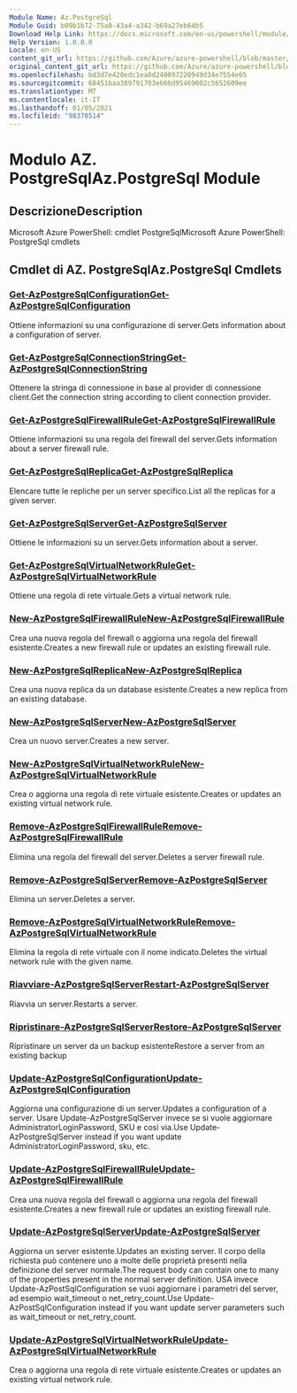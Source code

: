 ```yaml
---
Module Name: Az.PostgreSql
Module Guid: b09b1b72-75a0-43a4-a342-b69a27eb64b5
Download Help Link: https://docs.microsoft.com/en-us/powershell/module/az.postgresql
Help Version: 1.0.0.0
Locale: en-US
content_git_url: https://github.com/Azure/azure-powershell/blob/master/src/PostgreSql/help/Az.PostgreSql.md
original_content_git_url: https://github.com/Azure/azure-powershell/blob/master/src/PostgreSql/help/Az.PostgreSql.md
ms.openlocfilehash: bd3d7e420edc1ea8d240097220949d34e7554e65
ms.sourcegitcommit: 68451baa389791703e666d95469602c5652609ee
ms.translationtype: MT
ms.contentlocale: it-IT
ms.lasthandoff: 01/05/2021
ms.locfileid: "98378514"
---
```

# <span data-ttu-id="1e750-101">Modulo AZ. PostgreSql</span><span class="sxs-lookup"><span data-stu-id="1e750-101">Az.PostgreSql Module</span></span>
## <span data-ttu-id="1e750-102">Descrizione</span><span class="sxs-lookup"><span data-stu-id="1e750-102">Description</span></span>
<span data-ttu-id="1e750-103">Microsoft Azure PowerShell: cmdlet PostgreSql</span><span class="sxs-lookup"><span data-stu-id="1e750-103">Microsoft Azure PowerShell: PostgreSql cmdlets</span></span>

## <span data-ttu-id="1e750-104">Cmdlet di AZ. PostgreSql</span><span class="sxs-lookup"><span data-stu-id="1e750-104">Az.PostgreSql Cmdlets</span></span>
### [<span data-ttu-id="1e750-105">Get-AzPostgreSqlConfiguration</span><span class="sxs-lookup"><span data-stu-id="1e750-105">Get-AzPostgreSqlConfiguration</span></span>](Get-AzPostgreSqlConfiguration.md)
<span data-ttu-id="1e750-106">Ottiene informazioni su una configurazione di server.</span><span class="sxs-lookup"><span data-stu-id="1e750-106">Gets information about a configuration of server.</span></span>

### [<span data-ttu-id="1e750-107">Get-AzPostgreSqlConnectionString</span><span class="sxs-lookup"><span data-stu-id="1e750-107">Get-AzPostgreSqlConnectionString</span></span>](Get-AzPostgreSqlConnectionString.md)
<span data-ttu-id="1e750-108">Ottenere la stringa di connessione in base al provider di connessione client.</span><span class="sxs-lookup"><span data-stu-id="1e750-108">Get the connection string according to client connection provider.</span></span>

### [<span data-ttu-id="1e750-109">Get-AzPostgreSqlFirewallRule</span><span class="sxs-lookup"><span data-stu-id="1e750-109">Get-AzPostgreSqlFirewallRule</span></span>](Get-AzPostgreSqlFirewallRule.md)
<span data-ttu-id="1e750-110">Ottiene informazioni su una regola del firewall del server.</span><span class="sxs-lookup"><span data-stu-id="1e750-110">Gets information about a server firewall rule.</span></span>

### [<span data-ttu-id="1e750-111">Get-AzPostgreSqlReplica</span><span class="sxs-lookup"><span data-stu-id="1e750-111">Get-AzPostgreSqlReplica</span></span>](Get-AzPostgreSqlReplica.md)
<span data-ttu-id="1e750-112">Elencare tutte le repliche per un server specifico.</span><span class="sxs-lookup"><span data-stu-id="1e750-112">List all the replicas for a given server.</span></span>

### [<span data-ttu-id="1e750-113">Get-AzPostgreSqlServer</span><span class="sxs-lookup"><span data-stu-id="1e750-113">Get-AzPostgreSqlServer</span></span>](Get-AzPostgreSqlServer.md)
<span data-ttu-id="1e750-114">Ottiene le informazioni su un server.</span><span class="sxs-lookup"><span data-stu-id="1e750-114">Gets information about a server.</span></span>

### [<span data-ttu-id="1e750-115">Get-AzPostgreSqlVirtualNetworkRule</span><span class="sxs-lookup"><span data-stu-id="1e750-115">Get-AzPostgreSqlVirtualNetworkRule</span></span>](Get-AzPostgreSqlVirtualNetworkRule.md)
<span data-ttu-id="1e750-116">Ottiene una regola di rete virtuale.</span><span class="sxs-lookup"><span data-stu-id="1e750-116">Gets a virtual network rule.</span></span>

### [<span data-ttu-id="1e750-117">New-AzPostgreSqlFirewallRule</span><span class="sxs-lookup"><span data-stu-id="1e750-117">New-AzPostgreSqlFirewallRule</span></span>](New-AzPostgreSqlFirewallRule.md)
<span data-ttu-id="1e750-118">Crea una nuova regola del firewall o aggiorna una regola del firewall esistente.</span><span class="sxs-lookup"><span data-stu-id="1e750-118">Creates a new firewall rule or updates an existing firewall rule.</span></span>

### [<span data-ttu-id="1e750-119">New-AzPostgreSqlReplica</span><span class="sxs-lookup"><span data-stu-id="1e750-119">New-AzPostgreSqlReplica</span></span>](New-AzPostgreSqlReplica.md)
<span data-ttu-id="1e750-120">Crea una nuova replica da un database esistente.</span><span class="sxs-lookup"><span data-stu-id="1e750-120">Creates a new replica from an existing database.</span></span>

### [<span data-ttu-id="1e750-121">New-AzPostgreSqlServer</span><span class="sxs-lookup"><span data-stu-id="1e750-121">New-AzPostgreSqlServer</span></span>](New-AzPostgreSqlServer.md)
<span data-ttu-id="1e750-122">Crea un nuovo server.</span><span class="sxs-lookup"><span data-stu-id="1e750-122">Creates a new server.</span></span>

### [<span data-ttu-id="1e750-123">New-AzPostgreSqlVirtualNetworkRule</span><span class="sxs-lookup"><span data-stu-id="1e750-123">New-AzPostgreSqlVirtualNetworkRule</span></span>](New-AzPostgreSqlVirtualNetworkRule.md)
<span data-ttu-id="1e750-124">Crea o aggiorna una regola di rete virtuale esistente.</span><span class="sxs-lookup"><span data-stu-id="1e750-124">Creates or updates an existing virtual network rule.</span></span>

### [<span data-ttu-id="1e750-125">Remove-AzPostgreSqlFirewallRule</span><span class="sxs-lookup"><span data-stu-id="1e750-125">Remove-AzPostgreSqlFirewallRule</span></span>](Remove-AzPostgreSqlFirewallRule.md)
<span data-ttu-id="1e750-126">Elimina una regola del firewall del server.</span><span class="sxs-lookup"><span data-stu-id="1e750-126">Deletes a server firewall rule.</span></span>

### [<span data-ttu-id="1e750-127">Remove-AzPostgreSqlServer</span><span class="sxs-lookup"><span data-stu-id="1e750-127">Remove-AzPostgreSqlServer</span></span>](Remove-AzPostgreSqlServer.md)
<span data-ttu-id="1e750-128">Elimina un server.</span><span class="sxs-lookup"><span data-stu-id="1e750-128">Deletes a server.</span></span>

### [<span data-ttu-id="1e750-129">Remove-AzPostgreSqlVirtualNetworkRule</span><span class="sxs-lookup"><span data-stu-id="1e750-129">Remove-AzPostgreSqlVirtualNetworkRule</span></span>](Remove-AzPostgreSqlVirtualNetworkRule.md)
<span data-ttu-id="1e750-130">Elimina la regola di rete virtuale con il nome indicato.</span><span class="sxs-lookup"><span data-stu-id="1e750-130">Deletes the virtual network rule with the given name.</span></span>

### [<span data-ttu-id="1e750-131">Riavviare-AzPostgreSqlServer</span><span class="sxs-lookup"><span data-stu-id="1e750-131">Restart-AzPostgreSqlServer</span></span>](Restart-AzPostgreSqlServer.md)
<span data-ttu-id="1e750-132">Riavvia un server.</span><span class="sxs-lookup"><span data-stu-id="1e750-132">Restarts a server.</span></span>

### [<span data-ttu-id="1e750-133">Ripristinare-AzPostgreSqlServer</span><span class="sxs-lookup"><span data-stu-id="1e750-133">Restore-AzPostgreSqlServer</span></span>](Restore-AzPostgreSqlServer.md)
<span data-ttu-id="1e750-134">Ripristinare un server da un backup esistente</span><span class="sxs-lookup"><span data-stu-id="1e750-134">Restore a server from an existing backup</span></span>

### [<span data-ttu-id="1e750-135">Update-AzPostgreSqlConfiguration</span><span class="sxs-lookup"><span data-stu-id="1e750-135">Update-AzPostgreSqlConfiguration</span></span>](Update-AzPostgreSqlConfiguration.md)
<span data-ttu-id="1e750-136">Aggiorna una configurazione di un server.</span><span class="sxs-lookup"><span data-stu-id="1e750-136">Updates a configuration of a server.</span></span>
<span data-ttu-id="1e750-137">Usare Update-AzPostgreSqlServer invece se si vuole aggiornare AdministratorLoginPassword, SKU e così via.</span><span class="sxs-lookup"><span data-stu-id="1e750-137">Use Update-AzPostgreSqlServer instead if you want update AdministratorLoginPassword, sku, etc.</span></span>

### [<span data-ttu-id="1e750-138">Update-AzPostgreSqlFirewallRule</span><span class="sxs-lookup"><span data-stu-id="1e750-138">Update-AzPostgreSqlFirewallRule</span></span>](Update-AzPostgreSqlFirewallRule.md)
<span data-ttu-id="1e750-139">Crea una nuova regola del firewall o aggiorna una regola del firewall esistente.</span><span class="sxs-lookup"><span data-stu-id="1e750-139">Creates a new firewall rule or updates an existing firewall rule.</span></span>

### [<span data-ttu-id="1e750-140">Update-AzPostgreSqlServer</span><span class="sxs-lookup"><span data-stu-id="1e750-140">Update-AzPostgreSqlServer</span></span>](Update-AzPostgreSqlServer.md)
<span data-ttu-id="1e750-141">Aggiorna un server esistente.</span><span class="sxs-lookup"><span data-stu-id="1e750-141">Updates an existing server.</span></span>
<span data-ttu-id="1e750-142">Il corpo della richiesta può contenere uno a molte delle proprietà presenti nella definizione del server normale.</span><span class="sxs-lookup"><span data-stu-id="1e750-142">The request body can contain one to many of the properties present in the normal server definition.</span></span>
<span data-ttu-id="1e750-143">USA invece Update-AzPostSqlConfiguration se vuoi aggiornare i parametri del server, ad esempio wait_timeout o net_retry_count.</span><span class="sxs-lookup"><span data-stu-id="1e750-143">Use Update-AzPostSqlConfiguration instead if you want update server parameters such as wait_timeout or net_retry_count.</span></span>

### [<span data-ttu-id="1e750-144">Update-AzPostgreSqlVirtualNetworkRule</span><span class="sxs-lookup"><span data-stu-id="1e750-144">Update-AzPostgreSqlVirtualNetworkRule</span></span>](Update-AzPostgreSqlVirtualNetworkRule.md)
<span data-ttu-id="1e750-145">Crea o aggiorna una regola di rete virtuale esistente.</span><span class="sxs-lookup"><span data-stu-id="1e750-145">Creates or updates an existing virtual network rule.</span></span>

